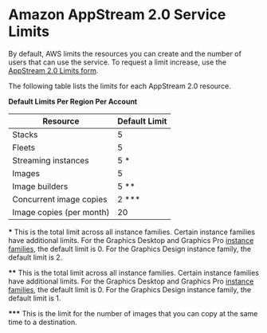 # Amazon AppStream 2\.0 Service Limits<a name="limits"></a>

By default, AWS limits the resources you can create and the number of users that can use the service\. To request a limit increase, use the [AppStream 2\.0 Limits form](https://console.aws.amazon.com/support/home#/case/create?issueType=service-limit-increase&limitType=service-code-appstream)\.

The following table lists the limits for each AppStream 2\.0 resource\.


**Default Limits Per Region Per Account**  

| Resource | Default Limit | 
| --- | --- | 
| Stacks | 5 | 
| Fleets | 5 | 
| Streaming instances | 5 \* | 
| Images | 5 | 
| Image builders | 5 \*\* | 
| Concurrent image copies | 2 \*\*\* | 
| Image copies \(per month\) | 20 | 

**\*** This is the total limit across all instance families\. Certain instance families have additional limits\. For the Graphics Desktop and Graphics Pro [instance families](instance-types.md), the default limit is 0\. For the Graphics Design instance family, the default limit is 2\.

**\*\*** This is the total limit across all instance families\. Certain instance families have additional limits\. For the Graphics Desktop and Graphics Pro [instance families](instance-types.md), the default limit is 0\. For the Graphics Design instance family, the default limit is 1\.

**\*\*\*** This is the limit for the number of images that you can copy at the same time to a destination\.